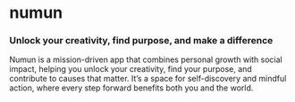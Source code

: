 # numun

### Unlock your creativity, find purpose, and make a difference
Numun is a mission-driven app that combines personal growth with social impact, helping you unlock your creativity, find your purpose, and contribute to causes that matter. It’s a space for self-discovery and mindful action, where every step forward benefits both you and the world.
